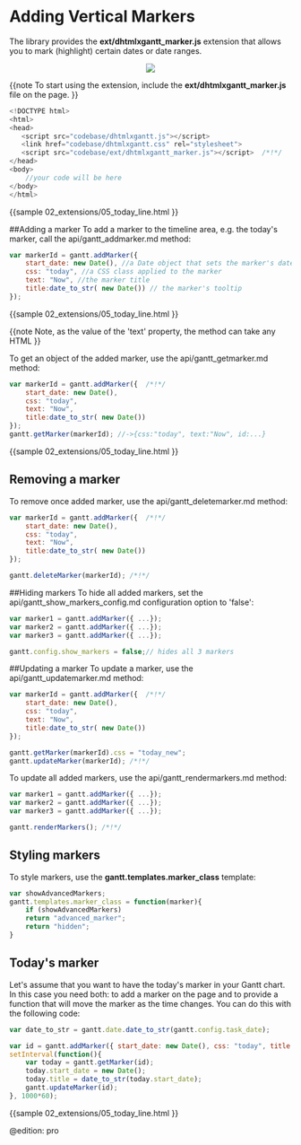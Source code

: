 Adding Vertical Markers
=========================================================

The library provides the **ext/dhtmlxgantt_marker.js** extension that allows you to mark (highlight) certain dates or date ranges.

<div style="text-align:center;"><img src="desktop/today_marker.png"/></div>

{{note
To start using the extension, include the **ext/dhtmlxgantt_marker.js** file on the page. 
}}

~~~js
<!DOCTYPE html>
<html>
<head>
   <script src="codebase/dhtmlxgantt.js"></script>   
   <link href="codebase/dhtmlxgantt.css" rel="stylesheet">   
   <script src="codebase/ext/dhtmlxgantt_marker.js"></script>  /*!*/
</head>
<body>
    //your code will be here
</body>
</html>
~~~
{{sample
02_extensions/05_today_line.html
}}


##Adding a marker
To add a marker to the timeline area, e.g. the today's marker, call the api/gantt_addmarker.md method:

~~~js
var markerId = gantt.addMarker({
	start_date: new Date(), //a Date object that sets the marker's date
	css: "today", //a CSS class applied to the marker
	text: "Now", //the marker title
	title:date_to_str( new Date()) // the marker's tooltip
});
~~~
{{sample
02_extensions/05_today_line.html
}}

{{note
Note, as the value of the 'text' property, the method can take any HTML
}}


To get an object of the added marker, use the api/gantt_getmarker.md method:

~~~js
var markerId = gantt.addMarker({  /*!*/
	start_date: new Date(), 
	css: "today", 
	text: "Now", 
	title:date_to_str( new Date()) 
});
gantt.getMarker(markerId); //->{css:"today", text:"Now", id:...}
~~~
{{sample
02_extensions/05_today_line.html
}}

## Removing a marker
To remove once added marker, use the api/gantt_deletemarker.md method: 


~~~js
var markerId = gantt.addMarker({  /*!*/
	start_date: new Date(), 
	css: "today", 
	text: "Now", 
	title:date_to_str( new Date()) 
});

gantt.deleteMarker(markerId); /*!*/
~~~

##Hiding markers
To hide all added markers, set the api/gantt_show_markers_config.md configuration option to 'false': 

~~~js
var marker1 = gantt.addMarker({ ...}); 
var marker2 = gantt.addMarker({ ...}); 
var marker3 = gantt.addMarker({ ...}); 

gantt.config.show_markers = false;// hides all 3 markers
~~~

##Updating a marker
To update a marker, use the  api/gantt_updatemarker.md method:

~~~js
var markerId = gantt.addMarker({  /*!*/
	start_date: new Date(), 
	css: "today", 
	text: "Now", 
	title:date_to_str( new Date()) 
});

gantt.getMarker(markerId).css = "today_new";
gantt.updateMarker(markerId); /*!*/
~~~



To update all added markers, use the 	api/gantt_rendermarkers.md method: 

~~~js
var marker1 = gantt.addMarker({ ...}); 
var marker2 = gantt.addMarker({ ...}); 
var marker3 = gantt.addMarker({ ...}); 

gantt.renderMarkers(); /*!*/

~~~

Styling markers
----------------------------
To style markers, use the **gantt.templates.marker_class** template:

~~~js
var showAdvancedMarkers;
gantt.templates.marker_class = function(marker){
	if (showAdvancedMarkers)
    return "advanced_marker";
    return "hidden";
}
~~~

Today's marker
-------------------------------------
Let's assume that you want to have the today's marker in your Gantt chart. In this case you need both: to add a marker on the page and to provide a function that will move the marker as the time changes. 
You can do this with the following code:

~~~js
var date_to_str = gantt.date.date_to_str(gantt.config.task_date);

var id = gantt.addMarker({ start_date: new Date(), css: "today", title:date_to_str( new Date())});
setInterval(function(){
	var today = gantt.getMarker(id);
	today.start_date = new Date();
	today.title = date_to_str(today.start_date);
	gantt.updateMarker(id);
}, 1000*60);
~~~
{{sample
02_extensions/05_today_line.html
}}


@edition: pro